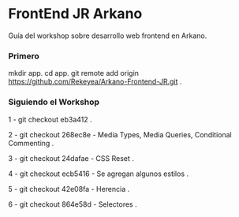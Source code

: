 # FrontEnd JR Arkano

Guía del workshop sobre desarrollo web frontend en Arkano.

### Primero

mkdir app.
cd app.
git remote add origin https://github.com/Rekeyea/Arkano-Frontend-JR.git .


### Siguiendo el Workshop

1 - git checkout eb3a412 .

2 - git checkout 268ec8e - Media Types, Media Queries, Conditional Commenting .
 
3 - git checkout 24dafae - CSS Reset .

4 - git checkout ecb5416 - Se agregan algunos estilos .

5 - git checkout 42e08fa - Herencia .

6 - git checkout 864e58d - Selectores .





